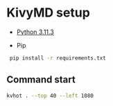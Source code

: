 # KivyMD setup

- [Python 3.11.3](https://www.python.org/downloads/release/python-3113/)

- Pip
 ```bash
  pip install -r requirements.txt
 ```
## Command start 
  ```bash
  kvhot . --top 40 --left 1080
  ```
